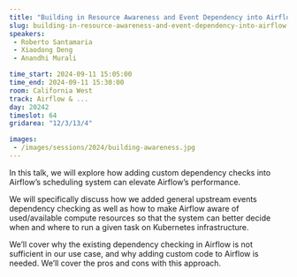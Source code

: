 ```yaml
---
title: "Building in Resource Awareness and Event Dependency into Airflow"
slug: building-in-resource-awareness-and-event-dependency-into-airflow
speakers:
 - Roberto Santamaria
 - Xiaodong Deng
 - Anandhi Murali

time_start: 2024-09-11 15:05:00
time_end: 2024-09-11 15:30:00
room: California West
track: Airflow & ...
day: 20242
timeslot: 64
gridarea: "12/3/13/4"

images: 
 - /images/sessions/2024/building-awareness.jpg
---
```


In this talk, we will explore how adding custom dependency checks into Airflow’s scheduling system can elevate Airflow’s performance. 
 
We will specifically discuss how we added general upstream events dependency checking as well as how to make Airflow aware of used/available compute resources so that the system can better decide when and where to run a given task on Kubernetes infrastructure.
 
We’ll cover why the existing dependency checking in Airflow is not sufficient in our use case, and why adding custom code to Airflow is needed. We’ll cover the pros and cons with this approach.